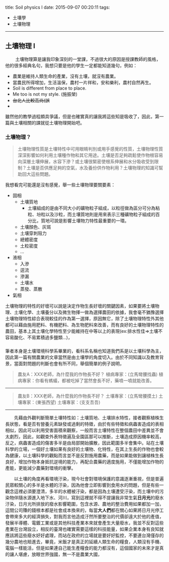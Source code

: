 title: Soil physics I
date: 2015-09-07 00:20:11
tags:
- 土壤學
- 土壤物理
---
## 土壤物理 I
　　
  土壤物理算是讓我印象深刻的一堂課，不過很大的原因是授課教師的風格，他的很多經典名句，我想只要是他的學生一定都能知道幾句，例如：
  - 農業是維持人類生命的產業，沒有土壤，就沒有農業。
  - 當農民所得增加，生活溫保，農村一片祥和，安和樂利，農村自然再生。
  - Soil is different from place to place.
  - Me too is not my style. (施振榮)
  - ~~台北人比較高尚(誤~~
  -
  雖然他的教學過程頗具爭議，但是也確實真的讓我將這些知是吸收了，因此，第一篇與土壤相關的課就從土壤物理開始吧。
  
### 土壤物理？
>土壤物理性質是土壤特性中可用眼睛判別或用手感覺的性質，土壤物理性質深深影響如何利用土壤種作物和其它用途。土壤是否足夠疏鬆使作物根容易向深層土壤伸展，水容下滲？或土壤很緊密使根系伸展和水分吸收受到限制？土壤是否供應足夠的空氣，水及養份供作物利用？土壤物理的知識可幫助回大這些問題。

我想看完可能還是沒有感覺，舉一些土壤物理要關要素：

- 固相
	- 土壤質地
		- 土壤組成的是由不同大小的礦物粒子組成，以粒徑做為區分可分為粘粒、坋粒以及沙粒，而土壤質地則是用來表示三種礦物粒子組成的百分比，質地可說是影響土壤物力特性最重要的一環。
	- 土壤顏色、灰斑
	- 土壤穿刺阻力
	- 總體密度
	- 土粒密度
	- ...
- 液相
	- 入滲
	- 逕流
	- 滲漏
	- 土壤水
	- 蒸發、蒸散
- 氣相

土壤物理的特性的好壞可以說是決定作物生長好壞的關鍵因素，如果要將土壤物理、土壤化學、土壤養分以及微生物擇一做為選擇農田的依據，我會毫不猶豫選擇土壤物理特性綜合表現較佳的作為第一選擇，原因無它，除了土壤物理特性外其他都可以藉由施用肥料、有機肥料、為生物肥料來改善，而有良好的土壤物理特性的農田，基本上其土壤化學特性至少能維持在中等以上的表現(ex:排水性佳=>土壤不容易酸化、不易累積過多鹽類...)，



### 
  筆者本身是土壤環境科學系畢業的，看科系名稱也知道我們系是以土壤科學為主，因此第一篇有關農業的文章當然是由土壤學的角度切入。由於不同知識以及教育背景，當面對問題的判斷也會有所不同，舉個簡單的例子說明，
>  農友A：XXX老師，為什麼我的作物長不好？
>  植病專家：(立馬彎腰找蟲)
>  植病專家：你看有螞蟻，都被吃掉了當然會長不好，藥噴一噴就能改善。
********
>  農友B：XXX老師，為什麼我的作物長不好？
>  土壤專家：(立馬彎腰摸土)
>  土壤專家：(東張西望)
>  土壤專家：(支支吾吾)
*******
　　先藉由外觀判斷簡單土壤特性如：土壤質地、土壤排水特性，接者觀察植株生長狀態，看是否有營養元素缺發或過剩的特徵，由於有些特徵和病蟲害造成的表相相似，因此可以利用受害面積來觀察，一般而言土壤特性在整個農田中差異並不會太劇烈，因此，如觀查外表特徵遍及全園區那可以推斷，土壤造成原因機率較高，反之，病蟲害造成的傷害多半是由局部開始擴散，因此範圍多半會集中。站在土壤科學的立場，一個好土壤如果有良好的土壤物、化特性，在其上生長的作物也會較為健康，以土壤科學的觀點而言並不是反對施用農藥，而是如果能做到讓植株生長良好，增加作物本身抵抗逆境的能力，再配合農藥的適度施用，不僅能增加作物的產能，更能減少農藥對環境的衝擊。

　　以土壤的角度再看環境汙染，現今社會對環境保護的意識逐漸重視，但是普遍民眾較關心的多半是水體的汙染，因為他會立即影響到食用水的問題，但是有些一觀念這裡必須要澄清，多半的水體被汙染，都是因為土壤遭受汙染，而土壤中的污染物伴隨水源進入地下水、河川，寫到這裡就不得不提讓我非常生氣**日月光**的廢水汙染，日月光所排放的廢水影響範圍，包含水源、農地的整治費用如果都加一加，這間公司賺的錢根本都是社會成本換來的，每當**大人們**都在關心如果將日月光停工會帶來多大的經濟損失，對我而言他造成汙然所要整治的代價卻遠大於他的產值，發展半導體、電鍍工業或是其他科技產業本來就會產生大量廢水，我並不反對這些產業在台灣設立，相反的臺灣也確實需要這樣的科技能量，如果企業本身有良知就應該將這些廢水好好處理，而站在政府的立場就是要好好監控，不要連台灣僅存的幾分農地也賠進去，畢竟，米飯才是真正的延續人類生命的糧食，人類沒有手機、電腦一樣能活，但是如果連自己能生產糧食的能力都沒有，這個國家的未來才是真的讓人堪慮，放眼世界強國，無一不是農業大國，
